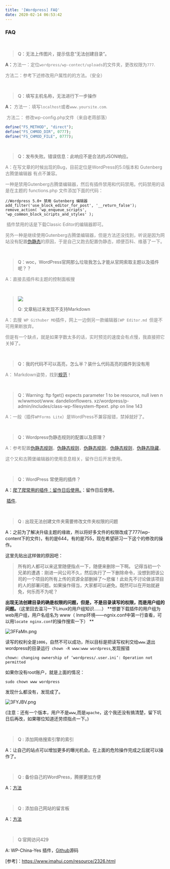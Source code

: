 ```yaml
---
title: '[Wordpress] FAQ'
date: 2020-02-14 06:53:42
---
```


### FAQ

</br>

> Q：无法上传图片，提示信息“无法创建目录”。

A：<font color="grey">方法一：定位`wordpress/wp-contect/uploads`的文件夹，更改权限为`777`.</font>

<font color="grey">方法二：参考下述修改用户属性的的方法。（安全）</font>

</br>

> Q：填写主机名称，无法进行下一步操作

A：  <font color="grey">方法一：填写`localhost`或者`www.yoursite.com`.</font>

​		<font color="grey">方法二： 修改wp-config.php文件（来自老蒋部落） </font>

```php
define("FS_METHOD", "direct");  
define("FS_CHMOD_DIR", 0777);  
define("FS_CHMOD_FILE", 0777);  
```

</br>

>  Q：发布失败。错误信息：此响应不是合法的JSON响应。 

<font color="grey">A：在写文章的时候出现的Bug，目前定位是WordPress的5.0版本和 Gutenberg古腾堡编辑器 有点不兼容。</font>

​	  <font color="grey">一种是禁用Gutenberg古腾堡编辑器，然后有插件禁用和代码禁用。代码禁用的话是在主题的 functions.php 文件添加下面的代码：</font>

```
//Wordpress 5.0+ 禁用 Gutenberg 编辑器
add_filter('use_block_editor_for_post', '__return_false');
remove_action( 'wp_enqueue_scripts', 'wp_common_block_scripts_and_styles' );
```

​	 <font color="grey"> 	插件禁用的话是下载Classic Editor的编辑器即可。</font>

​		 <font color="grey"> 另外一种是继续使用Gutenberg古腾堡编辑器，但是方法还没找到，听说是因为网站没有配置[伪静态](https://baike.baidu.com/item/%E4%BC%AA%E9%9D%99%E6%80%81)的原因，于是自己又跑去配置伪静态，顺便百科、维基了一下。</font> 

</br>

> Q：woc，WordPress官网那么垃圾我怎么才能从官网索取主题以及插件呢？？

<font color="grey">A：直接去插件和主题的控制面板搜</font>

</br>



> [![](https://s2.ax1x.com/2020/02/18/3ioI1J.th.png)](https://imgchr.com/i/3ioI1J)
>
> Q: 文章粘过来发现不支持Markdown

<font color="grey">A：去搜` WP Githuber MD`插件，网上一边倒另一款编辑器`[WP Editor.md `但是不可用果断放弃。</font>

<font color="grey">但是有一个缺点，就是如果字数太多的话，实时预览的速度会有点慢，我直接把它关掉了。</font>

</br>

> Q：我的代码不可以高亮，怎么半？装什么代码高亮的插件到没有用

<font color="grey">A： Markdown姿势，找到[规范](https://terryl.in/en/highlight-js-html-code-language-list-for-syntax-highlighting/#how-it-works)！</font>

</br>

> Q：Warning: ftp fget() expects parameter 1 to be resource, null iven n w/wwmoot/www. dandelionflowers. xz/wordpress/p-admin/includes/class-wp-filesystem-ftpext. php on line 143

<font color="grey">A：一般（插件` WPForms Lite `）是WordPress不兼容报错，禁掉就好了。</font>

</br>

> Q：Wordpress伪静态规则的配置以及原理？

<font color="grey">A：参考配置[伪静态规则](https://themebetter.com/wp-url-rewrite.html)，[伪静态规则](http://dreamkeeper.com.cn/2009/03/how-to-build-the-html-page-in-wordpress.html)，[伪静态规则](https://www.uoo2.com/wordpress-rewriterule.html)，[伪静态规则](https://www.cnblogs.com/zxlovenet/archive/2013/05/05/3061030.html)，[伪静态隐藏](https://www.likole.com/2019/12/nginx-%e9%9a%90%e8%97%8findex-php-%e4%bc%aa%e9%9d%99%e6%80%81%e8%a7%84%e5%88%99/)。</font>

<font color="grey">这个又和古腾堡编辑器的使用息息相关，留作日后开发使用。</font>

</br>

> Q：WordPress 常使用的插件？

A：[爬了爬常用的插件：留作日后使用。](https://www.wpdaxue.com/recommend-wordpress-plugins.html)：留作日后使用。

​	[插件](https://zhuanlan.zhihu.com/p/34314017).

</br>

> Q : 出现无法创建文件夹需要修改文件夹权限的问题

A：之前为了解决升级主题的缘故，所以将好多文件的权限改成了777(wp-content下的文件)，有的是644，有的是755，现在希望研习一下这个的修改的操作。	

这里先贴出这样做的原因吧：

>  所有的人都可以来这里随便指点一下，随便来删除一下啊。 记得当初一个兄弟的遭遇：刚进一间公司不久，然后执行了一下删除命令，没想到把该公司的一个项目的所有上传的资源全部删掉了～悲催！此处先不讨论做该项目的人的部署问题。如果操作得当，大家都可以避免。既然可以在开始就避免，何乐而不为呢？

 **出现无法创建目录的确是权限的问题，但是，不是目录读写的权限，而是用户组的问题。**（这里回去温习一下Linux的用户组知识……） **想要下载插件的用户组为web用户组，用户名组名为 www（ lnmp环境——ngnix.conf中第一行查看，可以用`locate nginx.conf`的操作搜索一下） **

 ![3FFaMn.png](https://s2.ax1x.com/2020/02/18/3FFaMn.png)

读写的权利全是`1006`，自然不可以成功，所以目标是把读写权利交给`www`.退出wordpress的目录运行` chown -R www:www wordpress`,发现报错

```nginx
chown: changing ownership of ‘wordpress/.user.ini’: Operation not permitted
```

如果你没有root账户，就是上面的情况：

```nginx
sudo chown www wordpress
```

发现什么都没有，发现成了。

![3FYJBV.png](https://s2.ax1x.com/2020/02/18/3FYJBV.png)

(注意：还有一个版本，用户不是`www`,而是` apache `，这个我还没有搞清楚，留下坑日后再改，如果哪位知道还劳烦指点一下。)

</br>

> Q : 添加网络搜索引擎的索引

A：让自己的站点可以增加更多的曝光机会。在上面的危险操作完成之后就可以操作了。

</br>

> Q : 备份自己的WordPress，腾挪更加方便

A：[方法](https://www.wopus.org/wordpress-deepin/tech/1009.html)

</br>

> Q : 添加自己网站的留言板

A：[方法](https://www.boke8.net/wordpress-page-for-guestbook.html)

</br>

> Q:官网访问429

A: WP-China-Yes 插件，[Github](https://github.com/wp-china-yes/wp-china-yes)源码

[参考]：https://www.imahui.com/resource/2326.html

</br>

